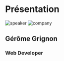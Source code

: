 <!-- .slide: class="speaker-slide" -->

# Présentation

![speaker](./assets/images/ggr.jpeg)
![company](./assets/images/logo-SFEIR-blanc.png)

<h2>Gérôme <span>Grignon</span></h2>

### Web Developer
<!-- .element: class="icon-rule icon-first" -->

